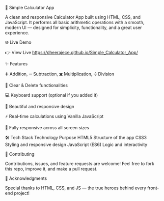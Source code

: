 🧮 Simple Calculator App

A clean and responsive Calculator App built using HTML, CSS, and JavaScript.
It performs all basic arithmetic operations with a smooth, modern UI — designed for simplicity, functionality, and a great user experience.

🌐 Live Demo

👉 View Live
 https://dheerajece.github.io/Simple_Calculator_App/

✨ Features

➕ Addition, ➖ Subtraction, ✖️ Multiplication, ➗ Division

🧹 Clear & Delete functionalities

💻 Keyboard support (optional if you added it)

🎨 Beautiful and responsive design

⚡ Real-time calculations using Vanilla JavaScript

📱 Fully responsive across all screen sizes

🛠️ Tech Stack
Technology	         Purpose
HTML5	               Structure of the app
CSS3	               Styling and responsive design
JavaScript (ES6)	   Logic and interactivity

🤝 Contributing

Contributions, issues, and feature requests are welcome!
Feel free to fork this repo, improve it, and make a pull request.

💖 Acknowledgments

Special thanks to HTML, CSS, and JS — the true heroes behind every front-end project!
